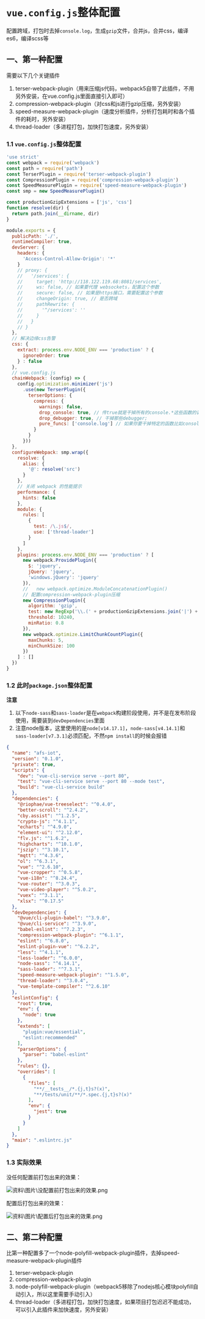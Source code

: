 # `vue.config.js`整体配置

配置跨域，打包时去掉`console.log`，生成`gzip`文件，合并js，合并css，编译es6，编译scss等

## 一、第一种配置

需要以下几个关键插件

1. terser-webpack-plugin（用来压缩js代码，webpack5自带了此插件，不用另外安装，在vue.config.js里面直接引入即可）
2. compression-webpack-plugin（对css和js进行gzip压缩，另外安装）
3. speed-measure-webpack-plugin（速度分析插件，分析打包耗时和各个插件的耗时，另外安装）
4. thread-loader（多进程打包，加快打包速度，另外安装）

### 1.1 `vue.config.js`整体配置

```js
'use strict'
const webpack = require('webpack')
const path = require('path')
const TerserPlugin = require('terser-webpack-plugin')
const CompressionPlugin = require('compression-webpack-plugin')
const SpeedMeasurePlugin = require('speed-measure-webpack-plugin')
const smp = new SpeedMeasurePlugin()

const productionGzipExtensions = ['js', 'css']
function resolve(dir) {
  return path.join(__dirname, dir)
}

module.exports = {
  publicPath: './',
  runtimeCompiler: true,
  devServer: {
    headers: {
      'Access-Control-Allow-Origin': '*'
    }
    // proxy: {
    //   '/services': {
    //     target: 'http://118.122.119.68:8081/services',
    //     ws: false, // 如果要代理 websockets，配置这个参数
    //     secure: false, // 如果是https接口，需要配置这个参数
    //     changeOrigin: true, // 是否跨域
    //     pathRewrite: {
    //       '^/services': ''
    //     }
    //   }
    // }
  },
  // 解决边缘css告警
  css: {
    extract: process.env.NODE_ENV === 'production' ? {
      ignoreOrder: true
    } : false
  },
  // vue.config.js
  chainWebpack: (config) => {
    config.optimization.minimizer('js')
      .use(new TerserPlugin({
        terserOptions: {
          compress: {
            warnings: false,
            drop_console: true, // 传true就是干掉所有的console.*这些函数的调用.
            drop_debugger: true, // 干掉那些debugger;
            pure_funcs: ['console.log'] // 如果你要干掉特定的函数比如console.info ，又想删掉后保留其参数中的副作用，那用pure_funcs来处理
          }
        }
      }))
  },
  configureWebpack: smp.wrap({
    resolve: {
      alias: {
        '@': resolve('src')
      }
    },
    // 关闭 webpack 的性能提示
    performance: {
      hints: false
    },
    module: {
      rules: [
        {
          test: /\.js$/,
          use: ['thread-loader']
        }
      ]
    },
    plugins: process.env.NODE_ENV === 'production' ? [
      new webpack.ProvidePlugin({
        $: 'jquery',
        jQuery: 'jquery',
        'windows.jQuery': 'jquery'
      }),
      //   new webpack.optimize.ModuleConcatenationPlugin()
      // 配置compression-webpack-plugin压缩
      new CompressionPlugin({
        algorithm: 'gzip',
        test: new RegExp('\\.(' + productionGzipExtensions.join('|') + ')$'),
        threshold: 10240,
        minRatio: 0.8
      }),
      new webpack.optimize.LimitChunkCountPlugin({
        maxChunks: 5,
        minChunkSize: 100
      })
    ] : []
  })
}
```

### 1.2 此时`package.json`整体配置

**注意**
1. 以下`node-sass`和`sass-loader`是在`webpack`构建阶段使用，并不是在发布阶段使用，需要装到`devDependencies`里面
2. 注意node版本，这里使用的是`node[v14.17.1]`，`node-sass[v4.14.1]`和`sass-loader[v7.3.1]`必须匹配，不然`npm install`的时候会报错

```json
{
  "name": "afs-iot",
  "version": "0.1.0",
  "private": true,
  "scripts": {
    "dev": "vue-cli-service serve --port 80",
    "test": "vue-cli-service serve --port 80 --mode test",
    "build": "vue-cli-service build"
  },
  "dependencies": {
    "@riophae/vue-treeselect": "^0.4.0",
    "better-scroll": "^2.4.2",
    "cby.assist": "^1.2.5",
    "crypto-js": "^4.1.1",
    "echarts": "^4.9.0",
    "element-ui": "^2.12.0",
    "flv.js": "^1.6.2",
    "highcharts": "^10.1.0",
    "jszip": "^3.10.1",
    "mqtt": "^4.3.6",
    "ol": "^6.3.1",
    "vue": "^2.6.10",
    "vue-cropper": "^0.5.8",
    "vue-i18n": "^8.24.4",
    "vue-router": "^3.0.3",
    "vue-video-player": "^5.0.2",
    "vuex": "^3.1.1",
    "xlsx": "^0.17.5"
  },
  "devDependencies": {
    "@vue/cli-plugin-babel": "^3.9.0",
    "@vue/cli-service": "^3.9.0",
    "babel-eslint": "^7.2.3",
    "compression-webpack-plugin": "^6.1.1",
    "eslint": "^6.8.0",
    "eslint-plugin-vue": "^6.2.2",
    "less": "^4.1.1",
    "less-loader": "^6.0.0",
    "node-sass": "^4.14.1",
    "sass-loader": "^7.3.1",
    "speed-measure-webpack-plugin": "^1.5.0",
    "thread-loader": "^3.0.4",
    "vue-template-compiler": "^2.6.10"
  },
  "eslintConfig": {
    "root": true,
    "env": {
      "node": true
    },
    "extends": [
      "plugin:vue/essential",
      "eslint:recommended"
    ],
    "parserOptions": {
      "parser": "babel-eslint"
    },
    "rules": {},
    "overrides": [
      {
        "files": [
          "**/__tests__/*.{j,t}s?(x)",
          "**/tests/unit/**/*.spec.{j,t}s?(x)"
        ],
        "env": {
          "jest": true
        }
      }
    ]
  },
  "main": ".eslintrc.js"
}
```

### 1.3 实际效果

没任何配置前打包出来的效果：

![资料\图片\没配置前打包出来的效果.png](资料\图片\没配置前打包出来的效果.png)

配置后打包出来的效果：

![资料\图片\配置后打包出来的效果.png](资料\图片\配置后打包出来的效果.png)

## 二、第二种配置

比第一种配置多了一个node-polyfill-webpack-plugin插件，去掉speed-measure-webpack-plugin插件

1. terser-webpack-plugin
2. compression-webpack-plugin
3. node-polyfill-webpack-plugin（webpack5移除了nodejs核心模块polyfill自动引入，所以这里需要手动引入）
4. thread-loader（多进程打包，加快打包速度，如果项目打包迟迟不能成功，可以引入此插件来加快速度，另外安装）

